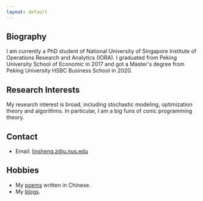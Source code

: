 ```yaml
---
layout: default
---
```


## Biography

I am currently a PhD student of National University of Singapore Institute of Operations Research and Analytics (IORA). I graduated from Peking University School of Economic in 2017 and got a Master's degree from Peking University HSBC Business School in 2020. 

## Research Interests

My research interest is broad, including stochastic modeling, optimization theory and algorithms. In particular, I am a big funs of conic programming theory. 

## Contact

- Email: linsheng.z@u.nus.edu

## Hobbies

- My [poems](https://zhuanglinsheng.github.io/res/poems.html) written in Chinese. 
- My [blogs](https://zhuanglinsheng.github.io/list.html). 

<br>

<br>